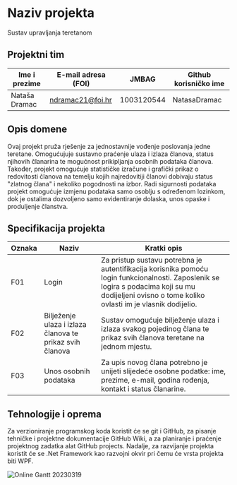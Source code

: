 # Naziv projekta
Sustav upravljanja teretanom

## Projektni tim

Ime i prezime | E-mail adresa (FOI) |    JMBAG   | Github korisničko ime
------------  | ------------------- | ---------- | ---------------------
Nataša Dramac | ndramac21@foi.hr    | 1003120544 | NatasaDramac

## Opis domene

Ovaj projekt pruža rješenje za jednostavnije vođenje poslovanja jedne teretane. Omogućujuje sustavno praćenje ulaza i izlaza članova, status njihovih članarina te mogućnost prikipljanja osobnih podataka članova. Također, projekt omogućuje statističke izračune i grafički prikaz o redovitosti članova na temelju kojih najredovitiji članovi dobivaju status "zlatnog člana" i nekoliko pogodnosti na izbor. Radi sigurnosti podataka projekt omogućuje izmjenu podataka samo osoblju s određenom lozinkom, dok je ostalima dozvoljeno samo evidentiranje dolaska, unos opaske i produljenje članstva.

## Specifikacija projekta

Oznaka |         Naziv         | Kratki opis 
------ | --------------------- | ----------- 
 F01   |         Login         | Za pristup sustavu potrebna je autentifikacija korisnika pomoću login funkcionalnosti. Zaposlenik se logira s podacima koji su mu dodijeljeni ovisno o tome koliko ovlasti im je vlasnik dodijelio. 
  F02   | Bilježenje ulaza i izlaza članova te prikaz svih članova  | Sustav omogućuje bilježenje ulaza i izlaza svakog pojedinog člana te prikaz svih članova teretane na jednom mjestu.
 F03  | Unos osobnih podataka | Za upis novog člana potrebno je unijeti slijedeće osobne podatke: ime, prezime, e-mail, godina rođenja, kontakt i status članarine.

    
## Tehnologije i oprema

Za verzioniranje programskog koda koristit će se git i GitHub, za pisanje tehničke i projektne dokumentacije GitHub Wiki, a za planiranje i praćenje projektnog zadatka alat GitHub projects. Nadalje, za razvijanje projekta koristit će se .Net Framework kao razvojni okvir pri čemu će vrsta projekta biti WPF.

![Online Gantt 20230319](https://user-images.githubusercontent.com/127131250/226206534-eddd3676-c089-41d4-bdc0-a5aa56eac623.png)
